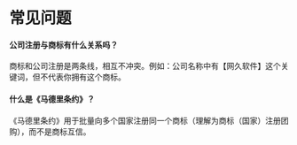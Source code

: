 # 常见问题

#### 公司注册与商标有什么关系吗？

商标和公司注册是两条线，相互不冲突。例如：公司名称中有【网久软件】这个关键词，但不代表你拥有这个商标。

#### 什么是《马德里条约》？

《马德里条约》用于批量向多个国家注册同一个商标（理解为商标（国家）注册团购），而不是商标互信。